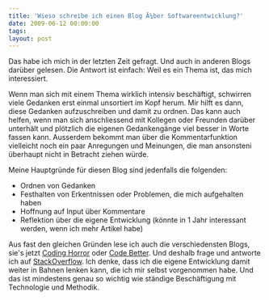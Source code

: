 ```yaml
---
title: 'Wieso schreibe ich einen Blog Ã¼ber Softwareentwicklung?'
date: 2009-06-12 00:00:00 
tags: 
layout: post
---
```

Das habe ich mich in der letzten Zeit gefragt. Und auch in anderen Blogs dar&uuml;ber gelesen. Die Antwort ist einfach: Weil es ein Thema ist, das mich interessiert.<p /><div>Wenn man sich mit einem Thema wirklich intensiv besch&auml;ftigt, schwirren viele Gedanken erst einmal unsortiert im Kopf herum. Mir hilft es dann, diese Gedanken aufzuschreiben und damit zu ordnen. Das kann auch helfen, wenn man sich anschliessend mit Kollegen oder Freunden dar&uuml;ber unterh&auml;lt und pl&ouml;tzlich die eigenen Gedankeng&auml;nge viel besser in Worte fassen kann. Ausserdem bekommt man über die Kommentarfunktion vielleicht noch ein paar Anregungen und Meinungen, die man ansonsteni überhaupt nicht in Betracht ziehen w&uuml;rde.</div><p /><div>Meine Hauptgr&uuml;nde f&uuml;r diesen Blog sind jedenfalls die folgenden:</div><div>
<ul>
<li>Ordnen von Gedanken</li>
<li>Festhalten von Erkentnissen oder Problemen, die mich aufgehalten haben</li>
<li>Hoffnung auf Input über Kommentare</li>
<li>Reflektion über die eigene Entwicklung (k&ouml;nnte in 1 Jahr interessant werden, wenn ich mehr Artikel habe)</li>
</ul>Aus fast den gleichen Gr&uuml;nden lese ich auch die verschiedensten Blogs, sie's jetzt <a href="http://www.codinghorror.com/blog/">Coding Horror</a> oder <a href="http://codebetter.com/">Code Better</a>. Und deshalb frage und antworte ich auf <a href="http://stackoverflow.com/">StackOverflow</a>. Ich denke, dass ich die eigene Entwicklung damit weiter in Bahnen lenken kann, die ich mir selbst vorgenommen habe. Und das ist mindestens genau so wichtig wie st&auml;ndige Besch&auml;ftigung mit Technologie und Methodik.</div>
